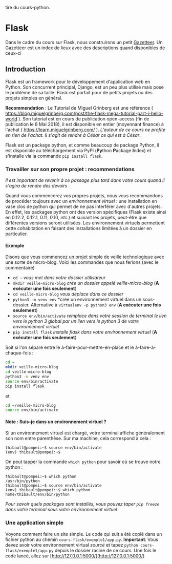 tiré du cours-python.  

# Flask

Dans le cadre du cours sur Flask, nous construirons un petit [Gazetteer](https://en.wikipedia.org/wiki/Gazetteer). Un Gazetteer est un index de lieux avec des descriptions quand disponibles de ceux-ci

## Introduction

Flask est un framework pour le développement d'application web en Python. Son concurrent principal, Django, est un peu plus utilisé mais pose le problème de sa taille. Flask est parfait pour de petits projets ou des projets simples en général.

**Recommendation** : Le Tutorial de Miguel Grinberg est une référence ( https://blog.miguelgrinberg.com/post/the-flask-mega-tutorial-part-i-hello-world ). Son tutorial est en cours de publication open-access (fin de publication le 8 Mai 2018), il est disponible en entier (moyennant finance) à l'achat ( https://learn.miguelgrinberg.com/ ). *L'auteur de ce cours ne profite en rien de l'achat. Il s'agit de rendre à César ce qui est à César*.

Flask est un package python, et comme beaucoup de package Python, il est disponible au téléchargement via PyPI (**Py**thon **P**ackage **I**ndex) et s'installe via la commande `pip install flask`. 

### Travailler sur son propre projet : recommendations

*Il est important de revenir à ce passage plus tard dans votre cours quand il s'agira de rendre des devoirs*

Quand vous commencerez vos propres projets, nous vous recommandons de procéder toujours avec un *environnement virtuel* : une installation en vase clos de python qui permet de ne pas interférer avec d'autres projets. En effet, les packages python ont des version spécifiques (Flask existe ainsi en 0.12.2, 0.12.1, 0.11, 0.10, *etc*.) et suivant les projets, peut-être que différentes versions seront utilisées. Les environnement virtuels permettent cette cohabitation en faisant des installations limitées à un dossier en particulier.

#### Exemple

Disons que vous commencez un projet simple de veille technologique avec une sorte de micro-blog. Voici les commandes que nous ferions (avec le commentaire)

- `cd ~` *vous met dans votre dossier utilisateur*
- `mkdir veille-micro-blog` *crée un dossier appelé veille-micro-blog* (**A exécuter une fois seulement**)
- `cd veille-micro-blog` *vous déplace dans ce dossier*
- `python3 -m venv env` *crée un environnement virtuel dans un sous-dossier. Alternative à `virtualenv -p python3 env` (**A exécuter une fois seulement**)
- `source env/bin/activate` *remplace dans votre session de terminal le lien vers le python 3 global par un lien vers le python 3 de votre environnement virtuel*
- `pip install flask` *installe flask dans votre environnement virtuel* (**A exécuter une fois seulement**)

Soit si l'on sépare entre le à-faire-pour-mettre-en-place et le à-faire-à-chaque-fois :

```sh
cd ~
mkdir veille-micro-blog
cd veille-micro-blog
python3 -m venv env
source env/bin/activate
pip install flask
```

et 

```sh
cd ~/veille-micro-blog
source env/bin/activate
```

#### Note : Suis-je dans un environnement virtuel ?
Si un environnement virtuel est chargé, votre terminal affiche généralement son nom entre parenthèse. Sur ma machine, cela correspond à cela :

```
thibault@pompei:~$ source env/bin/activate
(env) thibault@pompei:~$
```

On peut tapper la commande `which python` pour savoir où se trouve notre python :

```
thibault@pompei:~$ which python
/usr/bin/python
thibault@pompei:~$ source env/bin/activate
(env) thibault@pompei:~$ which python
home/thibault/env/bin/python
```

*Pour savoir quels packages sont installés, vous pouvez taper `pip freeze` dans votre terminal sous votre environnement virtuel*

### Une application simple

Voyons comment faire un site simple. Le code qui suit a été copié dans un fichier python au chemin `cours-flask/exemple1/app.py`. **Important**: Vous devez avoir votre environnement virtual *sourcé* et tapez `python cours-flask/exemple1/app.py` depuis le dossier racine de ce cours. Une fois le code lancé, allez sur [http://127.0.0.1:5000/](http://127.0.0.1:5000/)
